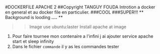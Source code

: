#DOCKERFILE APACHE 2
##Copyright TANGUY FOUDA
Introtion a docker en general et au docker file en particulier.
###COOL
###SUPER!!!
** Background is looding ***....*** **
>>	Image use ubuntu:laster
>>	Install apache at image
1. Pour faire tournee mon contenaire a l'infini j ai ajouter service apache start et sleep infinity
2. Dans le fichier `commande` il y as les commandes tester
  
